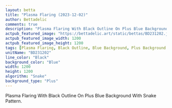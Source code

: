 ```yaml
---
layout: betta
title: "Plasma Flaring (2023-12-02)"
author: Bettadelic
comments: true
description: "Plasma Flaring With Black Outline On Plus Blue Background With Snake Pattern."
actpub_featured_image: "https://bettadelic.art/static/bettas/BD231202.jpg"
actpub_featured_image_width: 1200
actpub_featured_image_height: 1200
tags: [Plasma Flaring, Black Outline, Blue Background, Plus Background Pattern, Snake Pattern, December 2023]
unitName: "BD231202"
line_color: "Black"
background_color: "Blue"
width: 1200
height: 1200
algorithm: "Snake"
background_type: "Plus"
---
```


Plasma Flaring With Black Outline On Plus Blue Background With Snake Pattern.
